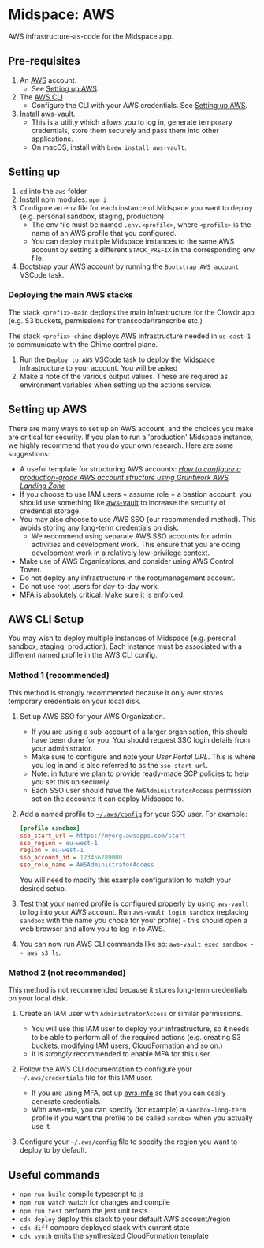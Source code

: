# Midspace: AWS

AWS infrastructure-as-code for the Midspace app.

## Pre-requisites

1. An [AWS](https://aws.amazon.com/) account.
   - See [Setting up AWS](#setting-up-aws).
1. The [AWS CLI](https://aws.amazon.com/cli/)
   - Configure the CLI with your AWS credentials. See [Setting up AWS](#aws-cli-setup).
1. Install [aws-vault](https://github.com/99designs/aws-vault).
   - This is a utility which allows you to log in, generate temporary credentials, store them securely and pass them into other applications.
   - On macOS, install with `brew install aws-vault`.

## Setting up

1. `cd` into the `aws` folder
1. Install npm modules: `npm i`
1. Configure an env file for each instance of Midspace you want to deploy (e.g. personal sandbox, staging, production).
   - The env file must be named `.env.<profile>`, where `<profile>` is the name of an AWS profile that you configured.
   - You can deploy multiple Midspace instances to the same AWS account by setting a different `STACK_PREFIX` in the corresponding env file.
1. Bootstrap your AWS account by running the `Bootstrap AWS account` VSCode task.

### Deploying the main AWS stacks

The stack `<prefix>-main` deploys the main infrastructure for the Clowdr app (e.g. S3 buckets, permissions for transcode/transcribe etc.)

The stack `<prefix>-chime` deploys AWS infrastructure needed in `us-east-1` to communicate with the Chime control plane.

1. Run the `Deploy to AWS` VSCode task to deploy the Midspace infrastructure to your account. You will be asked
1. Make a note of the various output values. These are required as environment variables when setting up the actions service.

## Setting up AWS

There are many ways to set up an AWS account, and the choices you make are critical for security. If you plan to run a 'production' Midspace instance, we highly recommend that you do your own research. Here are some suggestions:

- A useful template for structuring AWS accounts: _[How to configure a production-grade AWS account structure using Gruntwork AWS Landing Zone](https://gruntwork.io/guides/foundations/how-to-configure-production-grade-aws-account-structure/#what-is-an-aws-account-structure)_
- If you choose to use IAM users + assume role + a bastion account, you should use something like [aws-vault](https://github.com/99designs/aws-vault) to increase the security of credential storage.
- You may also choose to use AWS SSO (our recommended method). This avoids storing any long-term credentials on disk.
  - We recommend using separate AWS SSO accounts for admin activities and development work. This ensure that you are doing development work in a relatively low-privilege context.
- Make use of AWS Organizations, and consider using AWS Control Tower.
- Do not deploy any infrastructure in the root/management account.
- Do not use root users for day-to-day work.
- MFA is absolutely critical. Make sure it is enforced.

## AWS CLI Setup

You may wish to deploy multiple instances of Midspace (e.g. personal sandbox, staging, production). Each instance must be associated with a different named profile in the AWS CLI config.

### Method 1 (recommended)

This method is strongly recommended because it only ever stores temporary credentials on your local disk.

1. Set up AWS SSO for your AWS Organization.

   - If you are using a sub-account of a larger organisation, this should have been done for you. You should request SSO login details from your administrator.
   - Make sure to configure and note your _User Portal URL_. This is where you log in and is also referred to as the `sso_start_url`.
   - Note: in future we plan to provide ready-made SCP policies to help you set this up securely.
   - Each SSO user should have the `AWSAdministratorAccess` permission set on the accounts it can deploy Midspace to.

1. Add a named profile to [`~/.aws/config`](https://docs.aws.amazon.com/cli/latest/userguide/cli-configure-files.html) for your SSO user. For example:

   ```ini
   [profile sandbox]
   sso_start_url = https://myorg.awsapps.com/start
   sso_region = eu-west-1
   region = eu-west-1
   sso_account_id = 123456789000
   sso_role_name = AWSAdministratorAccess
   ```

   You will need to modify this example configuration to match your desired setup.

1. Test that your named profile is configured properly by using `aws-vault` to log into your AWS account. Run `aws-vault login sandbox` (replacing `sandbox` with the name you chose for your profile) - this should open a web browser and allow you to log in to AWS.
1. You can now run AWS CLI commands like so: `aws-vault exec sandbox -- aws s3 ls`.

### Method 2 (not recommended)

This method is not recommended because it stores long-term credentials on your local disk.

1. Create an IAM user with `AdministratorAccess` or similar permissions.

   - You will use this IAM user to deploy your infrastructure, so it needs to be able to perform all of the required actions (e.g. creating S3 buckets, modifying IAM users, CloudFormation and so on.)
   - It is _strongly_ recommended to enable MFA for this user.

1. Follow the AWS CLI documentation to configure your `~/.aws/credentials` file for this IAM user.

   - If you are using MFA, set up
     [aws-mfa](https://github.com/broamski/aws-mfa) so that you can easily
     generate credentials.
   - With aws-mfa, you can specify (for example) a `sandbox-long-term` profile if you want the profile to be called `sandbox` when you actually use it.

1. Configure your `~/.aws/config` file to specify the region you want to
   deploy to by default.

## Useful commands

- `npm run build` compile typescript to js
- `npm run watch` watch for changes and compile
- `npm run test` perform the jest unit tests
- `cdk deploy` deploy this stack to your default AWS account/region
- `cdk diff` compare deployed stack with current state
- `cdk synth` emits the synthesized CloudFormation template
